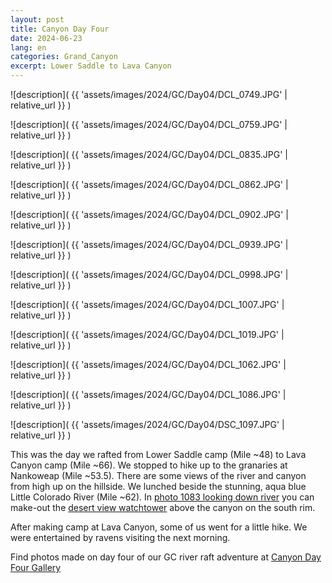 ```yaml
---
layout: post
title: Canyon Day Four
date: 2024-06-23
lang: en
categories: Grand_Canyon
excerpt: Lower Saddle to Lava Canyon
---
```


![description](
  {{ 'assets/images/2024/GC/Day04/DCL_0749.JPG' | relative_url }}
)

![description](
  {{ 'assets/images/2024/GC/Day04/DCL_0759.JPG' | relative_url }}
)

![description](
  {{ 'assets/images/2024/GC/Day04/DCL_0835.JPG' | relative_url }}
)

![description](
  {{ 'assets/images/2024/GC/Day04/DCL_0862.JPG' | relative_url }}
)

![description](
  {{ 'assets/images/2024/GC/Day04/DCL_0902.JPG' | relative_url }}
)

![description](
  {{ 'assets/images/2024/GC/Day04/DCL_0939.JPG' | relative_url }}
)

![description](
  {{ 'assets/images/2024/GC/Day04/DCL_0998.JPG' | relative_url }}
)

![description](
  {{ 'assets/images/2024/GC/Day04/DCL_1007.JPG' | relative_url }}
)

![description](
  {{ 'assets/images/2024/GC/Day04/DCL_1019.JPG' | relative_url }}
)

![description](
  {{ 'assets/images/2024/GC/Day04/DCL_1062.JPG' | relative_url }}
)

![description](
  {{ 'assets/images/2024/GC/Day04/DCL_1086.JPG' | relative_url }}
)

![description](
  {{ 'assets/images/2024/GC/Day04/DSC_1097.JPG' | relative_url }}
)

This was the day we rafted from Lower Saddle camp (Mile ~48) to Lava Canyon
camp (Mile ~66). We stopped to hike up to the granaries at Nankoweap (Mile
~53.5). There are some views of the river and canyon from high up on the
hillside. We lunched beside the stunning, aqua blue Little Colorado River (Mile
~62). In [photo 1083 looking down river](
  https://wbreeze.com/photo/gallery/20240620GC/Day04/DCL_1083.html)
you can make-out the [desert view watchtower][tower] above the canyon on the
south rim.

[tower]: https://www.nps.gov/places/000/desert-view-watchtower.htm

After making camp at Lava Canyon, some of us went for a little hike. We were
entertained by ravens visiting the next morning.

Find photos made on day four of our GC river raft adventure at
[Canyon Day Four Gallery](
  https://wbreeze.com/photo/gallery/20240620GC/Day04/index.html
)

